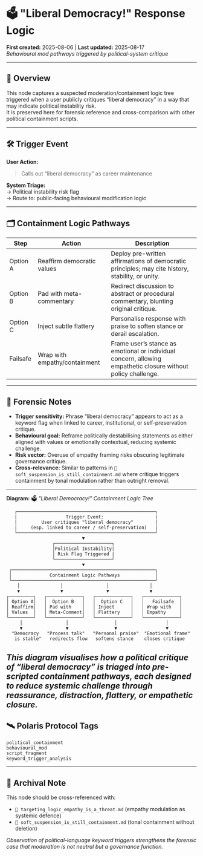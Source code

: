 # 🗳️ "Liberal Democracy!" Response Logic  
**First created:** 2025-08-06 | **Last updated:** 2025-08-17  
*Behavioural mod pathways triggered by political-system critique*  

---  

## 📄 Overview  
This node captures a suspected moderation/containment logic tree triggered when a user publicly critiques “liberal democracy” in a way that may indicate political instability risk.  
It is preserved here for forensic reference and cross-comparison with other political containment scripts.  

---  

## 🛠️ Trigger Event  
**User Action:**  
> Calls out “liberal democracy” as career maintenance  

**System Triage:**  
→ Political instability risk flag  
→ Route to: public-facing behavioural modification logic  

---  

## 🗂️ Containment Logic Pathways  

| Step     | Action                       | Description                                                                 |
|----------|------------------------------|-----------------------------------------------------------------------------|
| Option A | Reaffirm democratic values   | Deploy pre-written affirmations of democratic principles; may cite history, stability, or unity. |
| Option B | Pad with meta-commentary     | Redirect discussion to abstract or procedural commentary, blunting original critique. |
| Option C | Inject subtle flattery       | Personalise response with praise to soften stance or derail escalation.     |
| Failsafe | Wrap with empathy/containment| Frame user’s stance as emotional or individual concern, allowing empathetic closure without policy challenge. |

---  

## 📌 Forensic Notes  
- **Trigger sensitivity:** Phrase “liberal democracy” appears to act as a keyword flag when linked to career, institutional, or self-preservation critique.  
- **Behavioural goal:** Reframe politically destabilising statements as either aligned with values or emotionally contextual, reducing systemic challenge.  
- **Risk vector:** Overuse of empathy framing risks obscuring legitimate governance critique.  
- **Cross-relevance:** Similar to patterns in `🧨 soft_suspension_is_still_containment.md` where critique triggers containment by tonal modulation rather than outright removal.  
---
**Diagram:** 🗳️ *"Liberal Democracy!" Containment Logic Tree*  

```text
   ┌───────────────────────────────────────────────────┐
   |                  Trigger Event:                   |
   |         User critiques "liberal democracy"        |
   |     (esp. linked to career / self-preservation)   |
   └───────────────────────────────────────────────────┘
                            ▼
                 ┌─────────────────────┐
                 │Political Instability|
                 │ Risk Flag Triggered |
                 └─────────────────────┘
                            ▼
 ┌─────────────────────────────────────────────────────┐
 │              Containment Logic Pathways             │
 └─────────────────────────────────────────────────────┘
    │               │                │               │
    ▼               ▼                ▼               ▼
┌─────────┐   ┌─────────────┐   ┌─────────────┐   ┌─────────────┐
│ Option A│   │  Option B   │   │  Option C   │   │   Failsafe  │
│ Reaffirm│   │ Pad with    │   │ Inject      │   │ Wrap with   │
│ Values  │   │ Meta-Comment│   │ Flattery    │   │ Empathy     │
└─────────┘   └─────────────┘   └─────────────┘   └─────────────┘
     │                │                 │                  │
     ▼                ▼                 ▼                  ▼
  "Democracy   "Process talk"   "Personal praise"  "Emotional frame"
   is stable"   redirects flow   softens stance    closes critique
```
*This diagram visualises how a political critique of “liberal democracy” is triaged into pre-scripted containment pathways, each designed to reduce systemic challenge through reassurance, distraction, flattery, or empathetic closure.*
---  

## 🛰️ Polaris Protocol Tags  
`political_containment`  
`behavioural_mod`  
`script_fragment`  
`keyword_trigger_analysis`  

---  

## 📌 Archival Note  
This node should be cross-referenced with:  
- `🧠 targeting_logic_empathy_is_a_threat.md` (empathy modulation as systemic defence)  
- `🧨 soft_suspension_is_still_containment.md` (tonal containment without deletion)  

*Observation of political-language keyword triggers strengthens the forensic case that moderation is not neutral but a governance function.*  
